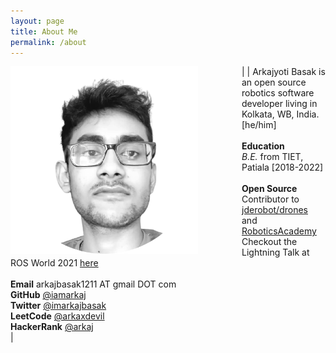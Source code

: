 ```yaml
---
layout: page
title: About Me
permalink: /about
---
```


| <img src="/img/profile.png" width="300" alt="profile" style="float: left; margin-right: 5em;"> | Arkajyoti Basak is an open source robotics software developer living in Kolkata, WB, India. [he/him] <br>   <br>  **Education** <br>  *B.E.* from TIET, Patiala [2018-2022] <br>   <br>  **Open Source** <br>  Contributor to [jderobot/drones](https://github.com/JdeRobot/drones/tree/noetic-devel) and [RoboticsAcademy](https://github.com/JdeRobot/RoboticsAcademy) <br>  Checkout the Lightning Talk at ROS World 2021 [here](https://youtu.be/P9ExYmjlL4E) <br>   <br>  **Email** arkajbasak1211 AT gmail DOT com <br>  **GitHub** [@iamarkaj](https://github.com/iamarkaj/) <br>  **Twitter** [@imarkajbasak](https://twitter.com/imarkajbasak) <br>  **LeetCode** [@arkaxdevil](https://leetcode.com/arkaxdevil/) <br>  **HackerRank** [@arkaj](https://www.hackerrank.com/arkaj) <br>  |
